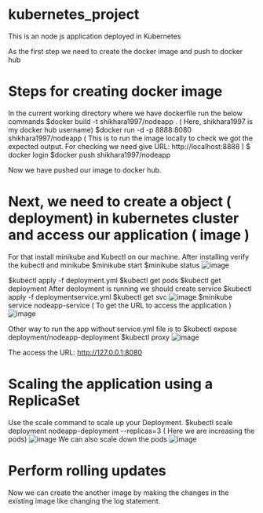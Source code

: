 # kubernetes_project
This is an node js application deployed in Kubernetes 

As the first step we need to create the docker image and push to docker hub 

# Steps for creating docker image 

In the current working directory where we have dockerfile run the below commands 
$docker build -t shikhara1997/nodeapp . ( Here, shikhara1997 is my docker hub username) 
$docker run -d -p 8888:8080 shikhara1997/nodeapp ( This is to run the image locally to check we got the expected output. For checking we need give URL: http://localhost:8888 ) 
$ docker login 
$docker push shikhara1997/nodeapp

Now we have pushed our image to docker hub. 

# Next, we need to create a object ( deployment) in kubernetes cluster and access our application ( image ) 
For that install minikube and Kubectl on our machine. 
After installing verify the kubectl and minikube 
$minikube start 
$minikube status
![image](https://github.com/shikharaa/kubernetes_practice-/assets/28976807/645c4e60-9917-48d0-9311-efbb3af922ec)

$kubectl apply -f deployment.yml 
$kubectl get pods 
$kubectl get deployment
After deoloyment is running we should create service
$kubectl apply -f deploymentservice.yml 
$kubectl get svc 
![image](https://github.com/shikharaa/kubernetes_practice-/assets/28976807/9d94f998-a1ad-4d6a-9418-9489f797a4bf)
$minikube service nodeapp-service ( To get the URL to access the application ) 
![image](https://github.com/shikharaa/kubernetes_practice-/assets/28976807/bfdea2e2-4c2b-4b84-915d-1d4151676f60)

Other way to run the app without service.yml file is to
$kubectl expose deployment/nodeapp-deployment
$kubectl proxy 
![image](https://github.com/shikharaa/kubernetes_practice-/assets/28976807/e215d7b2-e740-4cf5-a9d7-6d35a3709b71)

The access the URL: http://127.0.0.1:8080 

# Scaling the application using a ReplicaSet
Use the scale command to scale up your Deployment.
$kubectl scale deployment nodeapp-deployment --replicas=3 ( Here we are increasing the pods) 
![image](https://github.com/shikharaa/kubernetes_practice-/assets/28976807/58ab11a9-d466-44e9-8bc4-03a34cba9e21)
We can also scale down the pods 
![image](https://github.com/shikharaa/kubernetes_practice-/assets/28976807/bf2c3e2b-2bc9-4c0a-8908-5163bddbaa52)

# Perform rolling updates
Now we can create the another image by making the changes in the existing image like changing the log statement. 
